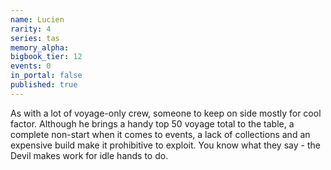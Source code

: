 ```yaml
---
name: Lucien
rarity: 4
series: tas
memory_alpha:
bigbook_tier: 12
events: 0
in_portal: false
published: true
---
```


As with a lot of voyage-only crew, someone to keep on side mostly for cool factor. Although he brings a handy top 50 voyage total to the table, a complete non-start when it comes to events, a lack of collections and an expensive build make it prohibitive to exploit. You know what they say - the Devil makes work for idle hands to do.
